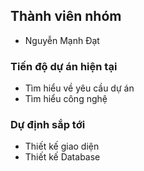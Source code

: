 ## Thành viên nhóm

- Nguyễn Mạnh Đạt

### Tiến độ dự án hiện tại

- Tìm hiểu về yêu cầu dự án
- Tìm hiểu công nghệ

### Dự định sắp tới

- Thiết kế giao diện
- Thiết kế Database
